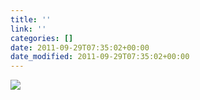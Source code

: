 ```yaml
---
title: ''
link: ''
categories: []
date: 2011-09-29T07:35:02+00:00
date_modified: 2011-09-29T07:35:02+00:00
---
```


![](http://share.hartl.co/instagram/2011-09-29.jpg)